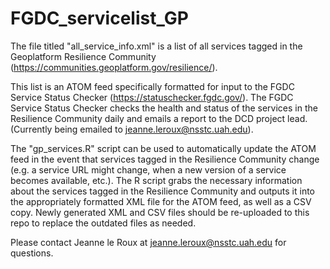 # FGDC_servicelist_GP
The file titled "all_service_info.xml" is a list of all services tagged in the Geoplatform Resilience Community (https://communities.geoplatform.gov/resilience/).

This list is an ATOM feed specifically formatted for input to the FGDC Service Status Checker (https://statuschecker.fgdc.gov/). The FGDC Service Status Checker checks the health and status of the services in the Resilience Community daily and emails a report to the DCD project lead. (Currently being emailed to jeanne.leroux@nsstc.uah.edu).

The "gp_services.R" script can be used to automatically update the ATOM feed in the event that services tagged in the Resilience Community change (e.g. a service URL might change, when a new version of a service becomes available, etc.). The R script grabs the necessary information about the services tagged
in the Resilience Community and outputs it into the appropriately formatted XML file for the ATOM feed, as well as a CSV copy. Newly generated XML and CSV files should be re-uploaded to this repo to replace the outdated files as needed. 

Please contact Jeanne le Roux at jeanne.leroux@nsstc.uah.edu for questions.
